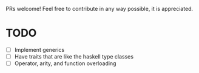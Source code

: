 PRs welcome! Feel free to contribute in any way possible, it is appreciated.

# TODO
- [ ] Implement generics
- [ ] Have traits that are like the haskell type classes
- [ ] Operator, arity, and function overloading